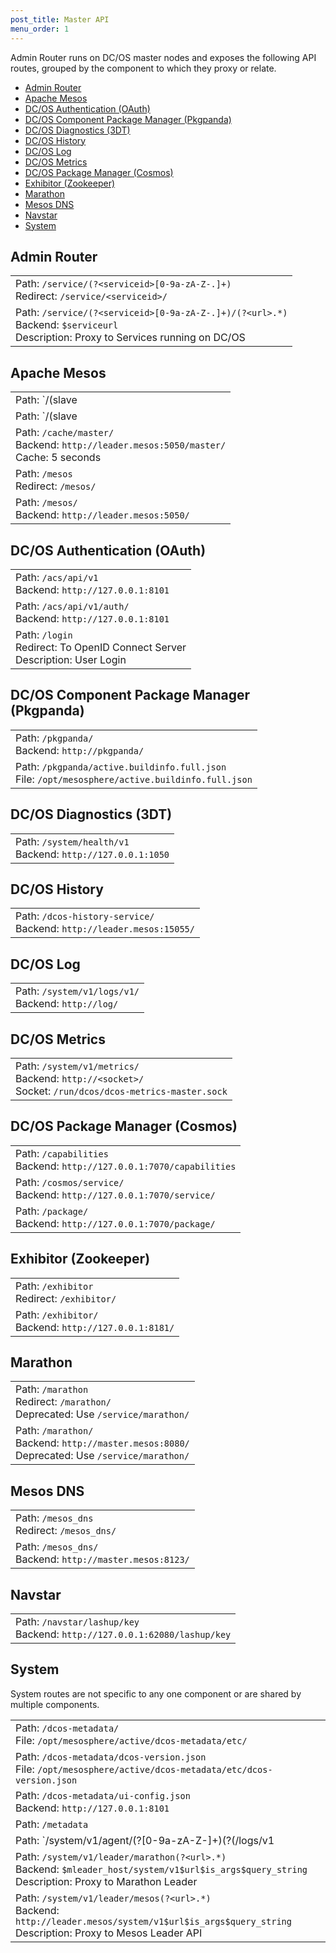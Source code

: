 ```yaml
---
post_title: Master API
menu_order: 1
---
```


Admin Router runs on DC/OS master nodes and exposes the following API routes, grouped by the component to which they proxy or relate.

- [Admin Router](#admin-router)
- [Apache Mesos](#apache-mesos)
- [DC/OS Authentication (OAuth)](#dcos-authentication)
- [DC/OS Component Package Manager (Pkgpanda)](#dcos-component-package-manager)
- [DC/OS Diagnostics (3DT)](#dcos-diagnostics)
- [DC/OS History](#dcos-history)
- [DC/OS Log](#dcos-log)
- [DC/OS Metrics](#dcos-metrics)
- [DC/OS Package Manager (Cosmos)](#dcos-package-manager)
- [Exhibitor (Zookeeper)](#exhibitor)
- [Marathon](#marathon)
- [Mesos DNS](#mesos-dns)
- [Navstar](#navstar)
- [System](#system)


## Admin Router

|   |
|---|
| Path: `/service/(?<serviceid>[0-9a-zA-Z-.]+)`<br/>Redirect: `/service/<serviceid>/` |
| Path: `/service/(?<serviceid>[0-9a-zA-Z-.]+)/(?<url>.*)`<br/>Backend: `$serviceurl`<br/>Description: Proxy to Services running on DC/OS |

## Apache Mesos

|   |
|---|
| Path: `/(slave|agent)/(?<agentid>[0-9a-zA-Z-]+)`<br/>Redirect: `/agent/<agentid>/` |
| Path: `/(slave|agent)/(?<agentid>[0-9a-zA-Z-]+)(?<url>.+)`<br/>Backend: `$agentaddr:$agentport` |
| Path: `/cache/master/`<br/>Backend: `http://leader.mesos:5050/master/`<br/>Cache: 5 seconds |
| Path: `/mesos`<br/>Redirect: `/mesos/` |
| Path: `/mesos/`<br/>Backend: `http://leader.mesos:5050/` |

<a name="dcos-authentication"></a>
## DC/OS Authentication (OAuth)

|   |
|---|
| Path: `/acs/api/v1`<br/>Backend: `http://127.0.0.1:8101` |
| Path: `/acs/api/v1/auth/`<br/>Backend: `http://127.0.0.1:8101` |
| Path: `/login`<br/>Redirect: To OpenID Connect Server<br/>Description: User Login |

<a name="dcos-component-package-manager"></a>
## DC/OS Component Package Manager (Pkgpanda)

|   |
|---|
| Path: `/pkgpanda/`<br/>Backend: `http://pkgpanda/` |
| Path: `/pkgpanda/active.buildinfo.full.json`<br/>File: `/opt/mesosphere/active.buildinfo.full.json` |

<a name="dcos-diagnostics"></a>
## DC/OS Diagnostics (3DT)

|   |
|---|
| Path: `/system/health/v1`<br/>Backend: `http://127.0.0.1:1050` |

## DC/OS History

|   |
|---|
| Path: `/dcos-history-service/`<br/>Backend: `http://leader.mesos:15055/` |

## DC/OS Log

|   |
|---|
| Path: `/system/v1/logs/v1/`<br/>Backend: `http://log/` |

## DC/OS Metrics

|   |
|---|
| Path: `/system/v1/metrics/`<br/>Backend: `http://<socket>/`<br/>Socket: `/run/dcos/dcos-metrics-master.sock` |

<a name="dcos-package-manager"></a>
## DC/OS Package Manager (Cosmos)

|   |
|---|
| Path: `/capabilities`<br/>Backend: `http://127.0.0.1:7070/capabilities` |
| Path: `/cosmos/service/`<br/>Backend: `http://127.0.0.1:7070/service/` |
| Path: `/package/`<br/>Backend: `http://127.0.0.1:7070/package/` |

<a name="exhibitor"></a>
## Exhibitor (Zookeeper)

|   |
|---|
| Path: `/exhibitor`<br/>Redirect: `/exhibitor/` |
| Path: `/exhibitor/`<br/>Backend: `http://127.0.0.1:8181/` |

## Marathon

|   |
|---|
| Path: `/marathon`<br/>Redirect: `/marathon/`<br/>Deprecated: Use `/service/marathon/` |
| Path: `/marathon/`<br/>Backend: `http://master.mesos:8080/`<br/>Deprecated: Use `/service/marathon/` |

## Mesos DNS

|   |
|---|
| Path: `/mesos_dns`<br/>Redirect: `/mesos_dns/` |
| Path: `/mesos_dns/`<br/>Backend: `http://master.mesos:8123/` |

## Navstar

|   |
|---|
| Path: `/navstar/lashup/key`<br/>Backend: `http://127.0.0.1:62080/lashup/key` |

## System

System routes are not specific to any one component or are shared by multiple components.

|   |
|---|
| Path: `/dcos-metadata/`<br/>File: `/opt/mesosphere/active/dcos-metadata/etc/` |
| Path: `/dcos-metadata/dcos-version.json`<br/>File: `/opt/mesosphere/active/dcos-metadata/etc/dcos-version.json` |
| Path: `/dcos-metadata/ui-config.json`<br/>Backend: `http://127.0.0.1:8101` |
| Path: `/metadata`<br/> |
| Path: `/system/v1/agent/(?<agentid>[0-9a-zA-Z-]+)(?<type>(/logs/v1|/metrics/v0))(?<url>.*)`<br/>Backend: `$agentaddr:61001/system/v1$type$url$is_args$query_string`<br/>Description: Proxy to DC/OS Agent |
| Path: `/system/v1/leader/marathon(?<url>.*)`<br/>Backend: `$mleader_host/system/v1$url$is_args$query_string`<br/>Description: Proxy to Marathon Leader |
| Path: `/system/v1/leader/mesos(?<url>.*)`<br/>Backend: `http://leader.mesos/system/v1$url$is_args$query_string`<br/>Description: Proxy to Mesos Leader API |
